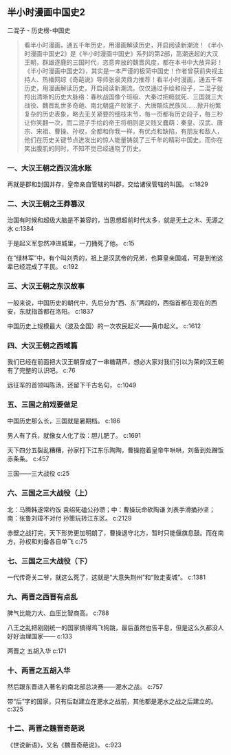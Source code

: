 ## 半小时漫画中国史2

二混子  -  历史榜-中国史

> 看半小时漫画，通五千年历史，用漫画解读历史，开启阅读新潮流！《半小时漫画中国史2》是《半小时漫画中国史》系列的第2部，高潮迭起的大汉王朝，群雄逐鹿的三国时代，恣意奔放的魏晋风度，都在本书中大放异彩！《半小时漫画中国史2》，其实是一本严谨的极简中国史！作者曾获前央视主持人、热播网综《奇葩说》导师张泉灵鼎力推荐！看半小时漫画，通五千年历史，用漫画解读历史，开启阅读新潮流。仅仅通过手绘和段子，二混子就捋出清晰的历史大脉络：春秋战国像个班级、大秦过把瘾就死、三国就三大战役、魏晋乱世多奇葩、南北朝盛产败家子、大唐酷炫民族风……掀开纷繁复杂的历史表象，略去无关紧要的细枝末节，每一页都有历史段子，每三秒让你笑翻一次，而二混子手绘的帝王将相则是又贱又蠢萌：秦皇、汉武、唐宗、宋祖、曹操、孙权，全都和你我一样，有优点和缺陷，有朋友和敌人，他们在历史关键节点迸发出的惊人能量铸就了三千年的精彩中国史。而你在笑出腹肌的同时，不知不觉已经通晓了历史。

### 一、大汉王朝之西汉流水账

再就是郡和封国并存，皇帝亲自管辖的叫郡，交给诸侯管辖的叫国。 c:1829

### 二、大汉王朝之王莽篡汉

治国有时候和超级大脑是不兼容的，当思想超前时代太多，就是无土之木、无源之水 c:1384

于是起义军忽然冲进城里，一刀捅死了他。 c:15

在“绿林军”中，有个叫刘秀的，祖上是汉武帝的兄弟，也算皇亲国戚，可是到他这辈已经混成了平民。 c:192

### 三、大汉王朝之东汉故事

一般来说，中国历史的朝代中，先后分为“西、东”两段的，西指首都在现在的西安，东就指首都在洛阳。 c:1837

中国历史上规模最大（波及全国）的一次农民起义——黄巾起义。 c:1612

### 四、大汉王朝之西域篇

我们已经在前面把大汉王朝穿成了一串糖葫芦，想必大家对我们引以为荣的汉王朝有了完整的认识吧。 c:76

远征军的首领叫陈汤，还留下千古名句， c:1049

### 五、三国之前戏要做足

中国历史那么长，三国就是暑期档。 c:186

男人有了兵，就像女人化了妆：胆儿肥了。 c:1691

天下四分五裂乱糟糟，孙家打下江东乐陶陶，曹操抱着皇帝牛哄哄，刘备到处蹭饭赤条条。 c:457

三国——三大战役 c:25

### 六、三国之三大战役（上）

北：马腾韩遂常约饭 袁绍死磕公孙瓒；中：曹操玩命砍陶谦 刘表手滑捅孙坚；南：张鲁刘璋不对付 孙策玩转江东区。 c:2129

赤壁之战打完，天下形势更加明朗了，曹操退守北方，暂时只能偃旗息鼓。而在南方，孙权和刘备各自单飞 c:75

### 七、三国之三大战役（下）

一代传奇关二爷，就这么死了，这就是“大意失荆州”和“败走麦城”。 c:1381

### 九、两晋之西晋有点乱

脾气比能力大、血压比智商高。 c:788

八王之乱把刚刚统一的国家搞得鸡飞狗跳，最后虽然也告平息，但是这么久都没人好好治理国家—— c:133

两晋之
五胡入华 c:171

### 十、两晋之五胡入华

然后跟东晋进入著名的南北部总决赛——淝水之战。 c:757

带“后”字的国家，只有后赵建立在淝水之战前，其他都是淝水之战之后建立的。 c:325

### 十二、两晋之魏晋奇葩说

《世说新语》，又名《魏晋奇葩说》。 c:923
